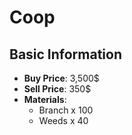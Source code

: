 # Coop

## Basic Information

- **Buy Price**: 3,500$
- **Sell Price**: 350$
- **Materials**:
  - Branch x 100
  - Weeds x 40